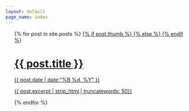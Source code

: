 ```yaml
---
layout: default
page_name: index
---
```


<ul class="listing">
{% for post in site.posts %}
  <a class="listing-item" href="{{ post.url }}" title="{{ post.title }}">
    {% if post.thumb %}
        <b class="thumb"
            style="background-image: url({{ post.thumb | absolute_url}})"></b>
    {% else %}
        <b class="thumb"
            style="background-image: url({{ '/media/files/default_thumb.jpg' | absolute_url }})"></b>
    {% endif %}
    <h1>{{ post.title }}</h1>
    <time datetime="{{ post.date | date:"%B %d, %Y" }}">
        {{ post.date | date:"%B %d, %Y" }}
    </time>
    <p class="excerpt">{{ post.excerpt | strip_html | truncatewords: 50}}</p>
  </a>
{% endfor %}
</ul>
